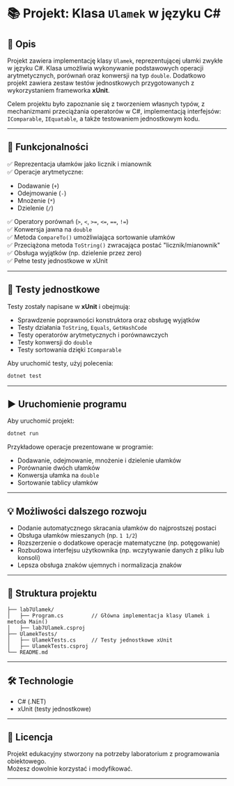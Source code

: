 # 📚 Projekt: Klasa `Ulamek` w języku C#

## 📖 Opis
Projekt zawiera implementację klasy `Ulamek`, reprezentującej ułamki zwykłe w języku C#. Klasa umożliwia wykonywanie podstawowych operacji arytmetycznych, porównań oraz konwersji na typ `double`. Dodatkowo projekt zawiera zestaw testów jednostkowych przygotowanych z wykorzystaniem frameworka **xUnit**.

Celem projektu było zapoznanie się z tworzeniem własnych typów, z mechanizmami przeciążania operatorów w C#, implementacją interfejsów: `IComparable`, `IEquatable`, a także testowaniem jednostkowym kodu.

---

## 🔧 Funkcjonalności
✅ Reprezentacja ułamków jako licznik i mianownik  
✅ Operacje arytmetyczne:  
- Dodawanie (`+`)
- Odejmowanie (`-`)
- Mnożenie (`*`)
- Dzielenie (`/`)  

✅ Operatory porównań (`>`, `<`, `>=`, `<=`, `==`, `!=`)  
✅ Konwersja jawna na `double`  
✅ Metoda `CompareTo()` umożliwiająca sortowanie ułamków  
✅ Przeciążona metoda `ToString()` zwracająca postać "licznik/mianownik"  
✅ Obsługa wyjątków (np. dzielenie przez zero)  
✅ Pełne testy jednostkowe w xUnit  

---

## 🧪 Testy jednostkowe
Testy zostały napisane w **xUnit** i obejmują:
- Sprawdzenie poprawności konstruktora oraz obsługę wyjątków
- Testy działania `ToString`, `Equals`, `GetHashCode`
- Testy operatorów arytmetycznych i porównawczych
- Testy konwersji do `double`
- Testy sortowania dzięki `IComparable`

Aby uruchomić testy, użyj polecenia:
```bash
dotnet test
```

---

## ▶️ Uruchomienie programu
Aby uruchomić projekt:
```bash
dotnet run
```

Przykładowe operacje prezentowane w programie:
- Dodawanie, odejmowanie, mnożenie i dzielenie ułamków
- Porównanie dwóch ułamków
- Konwersja ułamka na `double`
- Sortowanie tablicy ułamków

---

## 💡 Możliwości dalszego rozwoju
- Dodanie automatycznego skracania ułamków do najprostszej postaci
- Obsługa ułamków mieszanych (np. `1 1/2`)
- Rozszerzenie o dodatkowe operacje matematyczne (np. potęgowanie)
- Rozbudowa interfejsu użytkownika (np. wczytywanie danych z pliku lub konsoli)
- Lepsza obsługa znaków ujemnych i normalizacja znaków

---

## 📂 Struktura projektu
```
├── lab7Ulamek/
│   ├── Program.cs         // Główna implementacja klasy Ulamek i metoda Main()
│   ├── lab7Ulamek.csproj
├── UlamekTests/
│   ├── UlamekTests.cs     // Testy jednostkowe xUnit
│   ├── UlamekTests.csproj
└── README.md
```

---

## 🛠 Technologie
- C# (.NET)
- xUnit (testy jednostkowe)

---

## 📜 Licencja
Projekt edukacyjny stworzony na potrzeby laboratorium z programowania obiektowego.  
Możesz dowolnie korzystać i modyfikować.

---